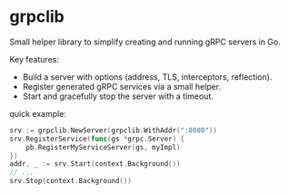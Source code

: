 # grpclib

Small helper library to simplify creating and running gRPC servers in Go.

Key features:

- Build a server with options (address, TLS, interceptors, reflection).
- Register generated gRPC services via a small helper.
- Start and gracefully stop the server with a timeout.

quick example:

```go
srv := grpclib.NewServer(grpclib.WithAddr(":8080"))
srv.RegisterService(func(gs *grpc.Server) {
    pb.RegisterMyServiceServer(gs, myImpl)
})
addr, _ := srv.Start(context.Background())
// ...
srv.Stop(context.Background())
```
